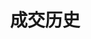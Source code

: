 ---
title: 成交历史
position_number: 4.1
parameters:
  - name:
    content:
content_markdown: |-
  * **URL**：/v1/userTrades
  * **Method**：GET
  * **需要登录**：是
  * **需要鉴权**：是

  **请求参数**

  | 参数名称 | 类型 | 是否必需 | 描述 |
  | symbol | String | YES | 交易对 |
  | fromId | Long | NO | 返回该fromId及之后的成交，缺省返回最近的成交 |
  | limit | Integer | NO | 返回的结果集数量，默认值:200，最大值:1000 |
  | startTime | Long | YES | 起始时间 |
  | endTime | Long | YES | 结束时间 |
  | recvWindow | Long | NO | 时间戳滑动窗口，单位为毫秒 |
  | timestamp | Long | YES | 调用时间 |
left_code_blocks:
  - code_block: |-
      {
       "symbol": "ETH/USDT",
       "fromId": 1208218841498181,
       "limit": 200,
       "startTime": 1654840101939,
       "endTime": 1655099837239,
       "timestamp": 1655099837259,
       "recvWindow": 5000
      }
    title: 请求示例
    language: json
right_code_blocks:
  - code_block: |-
      {
       "code": 1,
       "data": [{
         "id": 1229231370945733, //交易id
         "orderId": 1229231370027013, //订单编号
         "symbol": "ETH/USDT", //交易对
         "price": "1133.97", //成交价
         "qty": "1", //成交量
         "realizedPnl": "1.280800714285714285", //实现盈亏
         "commission": "0.01700955", //手续费
         "commissionAsset": "USDT", //手续费计价单位
         "side": "SELL", //买卖方向
         "positionSide": "LONG", //持仓方向
         "time": 1657162731000 //时间
        }],
       "message": ""
      }
    title: 响应
    language: json
  - code_block: |-
      {
       "code": 9999,
       "message": "异常信息"
      }
    title: ERROR
    language: json
---